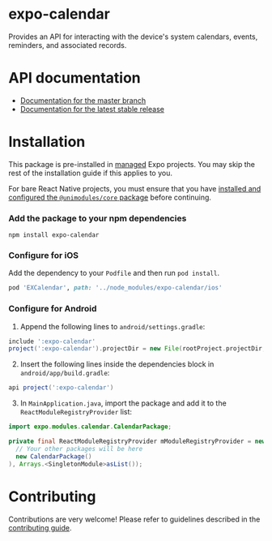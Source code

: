 # expo-calendar

Provides an API for interacting with the device's system calendars, events, reminders, and associated records.

# API documentation

- [Documentation for the master branch](https://github.com/expo/expo/blob/master/docs/pages/versions/unversioned/sdk/calendar.md)
- [Documentation for the latest stable release](https://docs.expo.io/versions/latest/sdk/calendar/)

# Installation

This package is pre-installed in [managed](https://docs.expo.io/versions/latest/introduction/managed-vs-bare/) Expo projects. You may skip the rest of the installation guide if this applies to you.

For bare React Native projects, you must ensure that you have [installed and configured the `@unimodules/core` package](https://github.com/unimodules/core) before continuing.

### Add the package to your npm dependencies

```
npm install expo-calendar
```

### Configure for iOS

Add the dependency to your `Podfile` and then run `pod install`.

```ruby
pod 'EXCalendar', path: '../node_modules/expo-calendar/ios'
```

### Configure for Android

1. Append the following lines to `android/settings.gradle`:

```gradle
include ':expo-calendar'
project(':expo-calendar').projectDir = new File(rootProject.projectDir, '../node_modules/expo-calendar/android')
```

2. Insert the following lines inside the dependencies block in `android/app/build.gradle`:
```gradle
api project(':expo-calendar')
```

3. In `MainApplication.java`, import the package and add it to the `ReactModuleRegistryProvider` list:
```java
import expo.modules.calendar.CalendarPackage;
```
```java
private final ReactModuleRegistryProvider mModuleRegistryProvider = new ReactModuleRegistryProvider(Arrays.<Package>asList(
  // Your other packages will be here
  new CalendarPackage()
), Arrays.<SingletonModule>asList());
```

# Contributing

Contributions are very welcome! Please refer to guidelines described in the [contributing guide]( https://github.com/expo/expo#contributing).
